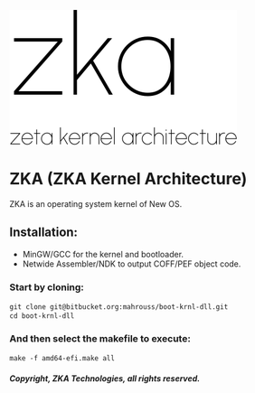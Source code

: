 <!-- README of ZKA 1 -->

![ZKA](res/zka.svg)

# ZKA (ZKA Kernel Architecture)

ZKA is an operating system kernel of New OS.

## Installation:

- MinGW/GCC for the kernel and bootloader.
- Netwide Assembler/NDK to output COFF/PEF object code.

### Start by cloning:

```
git clone git@bitbucket.org:mahrouss/boot-krnl-dll.git
cd boot-krnl-dll
```

### And then select the makefile to execute:

```
make -f amd64-efi.make all
```

##### Copyright, ZKA Technologies, all rights reserved.
